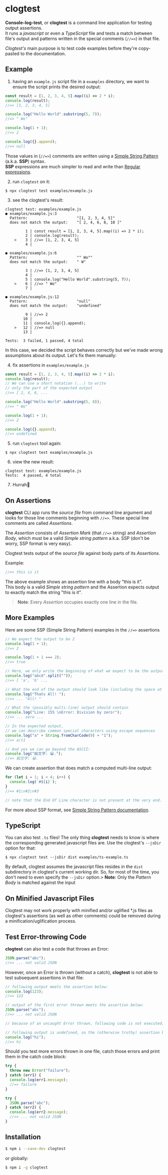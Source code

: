 # clogtest

**Console-log-test**, or **clogtest** is a command line application for testing output assertions.  
It runs a _javascript_ or even a _TypeScript_ file and tests a match between file's output and patterns written in the special comments (`//=>`) in that file.

_Clogtest's_ main purpose is to test code examples before they're copy-pasted to the documentation.

## Example

1. having an `example.js` script file in a `examples` directory, we want to ensure the script prints the desired output:

```js
const result = [1, 2, 3, 4, 5].map((i) => 2 * i);
console.log(result);
//=> [1, 2, 3, 4, 5]

console.log("Hello World".substring(5, 7));
//=> " Wo"

console.log(1 + 1);
//=> 2

console.log({}.append);
//=> null
```

Those values in (`//=>`) comments are written using a [Simple String Pattern][1] (a.k.a. **SSP**) syntax.  
**SSP** expressions are much simpler to read and write than [Regular expressions](https://developer.mozilla.org/en-US/docs/Web/JavaScript/Guide/Regular_expressions).

2. run `clogtest` on it:

```
$ npx clogtest test examples/example.js
```

3. see the clogtest's result:

```
clogtest test: examples/example.js
● examples/example.js:3
  Pattern:                      "[1, 2, 3, 4, 5]"
  does not match the output:    "[ 2, 4, 6, 8, 10 ]"

         1 | const result = [1, 2, 3, 4, 5].map((i) => 2 * i);
         2 | console.log(result);
    >    3 | //=> [1, 2, 3, 4, 5]
         4 |

● examples/example.js:6
  Pattern:                      "" Wo""
  does not match the output:    " W"

         3 | //=> [1, 2, 3, 4, 5]
         4 |
         5 | console.log("Hello World".substring(5, 7));
    >    6 | //=> " Wo"
         7 |

● examples/example.js:12
  Pattern:                      "null"
  does not match the output:    "undefined"

         9 | //=> 2
        10 |
        11 | console.log({}.append);
    >   12 | //=> null
        13 |

Tests:  3 failed, 1 passed, 4 total
```

In this case, we decided the script behaves correctly but we've made wrong assumptions about its output. Let's fix them manually:

4. fix assertions in `examples/example.js`

```js
const result = [1, 2, 3, 4, 5].map((i) => 2 * i);
console.log(result);
// We can use a short notation (...) to write
// only the part of the expected output
//=> [ 2, 4, 6, ...

console.log("Hello World".substring(5, 8));
//=> " Wo"

console.log(1 + 1);
//=> 2

console.log({}.append);
//=> undefined
```

5. run `clogtest` tool again:

```
$ npx clogtest test examples/example.js
```

6. view the new result:

```
clogtest test: examples/example.js
Tests:  4 passed, 4 total
```

7. Hurrah🙂

## On Assertions

**clogtest** CLI app runs the _source file_ from command line argument and looks for those line comments beginning with `//=>`. These special line comments are called _Assertions_.

The _Assertion_ consists of _Assertion Mark_ (that `//=>` string) and _Assertion Body_, which must be a valid _Simple string pattern_ a.k.a. SSP (don't be worry, SSP format is very easy).

Clogtest tests output of the _source file_ against body parts of its _Assertions_.

Example:

```js
//=> this is it
```

The above example shows an assertion line with a body "this is it".  
This body is a valid _Simple string pattern_ and the Assertion expects output to exactly match the string "this is it".

> **Note**: Every _Assertion_ occupies exactly one line in the file.

## More Examples

Here are some SSP (Simple String Pattern) examples in the `//=>` assertions

```js
// We expect the output to be 2
console.log(1 + 1);
//=> 2

console.log(1 + 1 === 2);
//=> true

// Here, we only write the beginning of what we expect to be the output
console.log("abcd".split(""));
//=> [ 'a', 'b' ...

// What the end of the output should look like (including the space at the end.)
console.log("Thats All! ");
//=> ... "All! "

// What the (possibly multi-line) output should contain
console.log("Line: 155 \nError: Division by zero!");
//=> ... zero ...

// In the expected output,
// we can describe common special characters using escape sequences
console.log("a" + String.fromCharCode(9) + "1");
//=> a\t1

// And yes we can go beyond the ASCII:
console.log("絵文字: 😀.");
//=> 絵文字: 😀.
```

We can create assertion that does match a computed multi-line output:

```js
for (let i = 1; i < 4; i++) {
  console.log(`#${i}`);
}
//=> #1\n#2\n#3

// note that the End Of Line character is not present at the very end. Clogtest strips it for convenience.
```

For more about SSP format, see [Simple String Pattern documentation][1].

## TypeScript

You can also test `.ts` files! The only thing **clogtest** needs to know is where the corresponding generated javascript files are. Use the clogtest's `--jsDir` option for that:

```
$ npx clogtest test --jsDir dist examples/ts-example.ts
```

By default, clogtest assumes the javascript files resides in the `dist` subdirectory in clogtest's current working dir. So, for most of the time, you don't need to even specify the `--jsDir` option.> **Note**: Only the _Pattern Body_ is matched against the input

## On Minified Javascript Files

Clogtest may not work properly with minified and/or uglified \*.js files as clogtest's assertions (as well as other comments) could be removed during a minification/uglification process.

## Test Error-throwing Code

**clogtest** can also test a code that throws an Error:

```js
JSON.parse("abc");
//=> ... not valid JSON
```

However, once an Error is thrown (without a catch), **clogtest** is not able to test subsequent assertions in that file:

```js
// following output meets the assertion below:
console.log(123);
//=> 123

// output of the first error thrown meets the assertion below:
JSON.parse("abc");
//=> ... not valid JSON

// because of an uncaught Error thrown, following code is not executed, so no further output is available to the clogtest tool

// following output is undefined, so the (otherwise truthy) assertion below fails:
console.log("hi");
//=> hi
```

Should you test more errors thrown in one file, catch those errors and print them in the catch code block:

```js
try {
  throw new Error("failure");
} catch (err1) {
  console.log(err1.message);
  //=> failure
}

try {
  JSON.parse("abc");
} catch (err2) {
  console.log(err2.message);
  //=> ... not valid JSON
}
```

## Installation

```bash
$ npm i --save-dev clogtest
```

or globally:

```bash
$ npm i -g clogtest
```

[1]: https://github.com/tomaskraus/simple-string-pattern
[2]: https://www.npmjs.com/package/markdown-doctest
[3]: https://byexamples.github.io/byexample/languages/javascript
